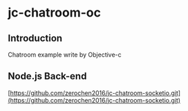 # jc-chatroom-oc
## Introduction
Chatroom example write by Objective-c
## Node.js Back-end 
[https://github.com/zerochen2016/jc-chatroom-socketio.git](https://github.com/zerochen2016/jc-chatroom-socketio.git)

